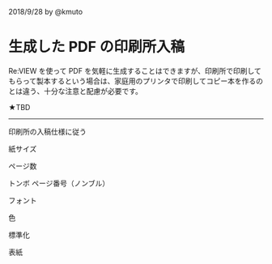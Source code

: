 2018/9/28 by @kmuto

# 生成した PDF の印刷所入稿

Re:VIEW を使って PDF を気軽に生成することはできますが、印刷所で印刷してもらって製本するという場合は、家庭用のプリンタで印刷してコピー本を作るのとは違う、十分な注意と配慮が必要です。

★TBD

----

印刷所の入稿仕様に従う

紙サイズ

ページ数

トンボ
ページ番号（ノンブル）


フォント

色

標準化

表紙

